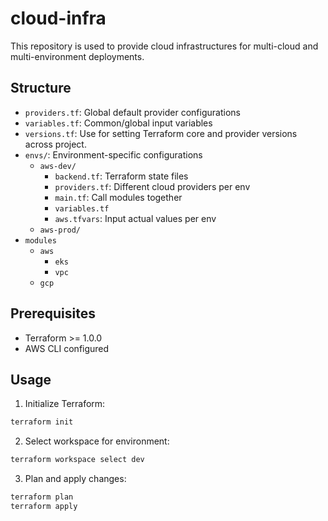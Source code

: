 # cloud-infra

This repository is used to provide cloud infrastructures for multi-cloud and multi-environment deployments.

## Structure

- `providers.tf`: Global default provider configurations
- `variables.tf`: Common/global input variables
- `versions.tf`: Use for setting Terraform core and provider versions across project.
- `envs/`: Environment-specific configurations
    - `aws-dev/`
        - `backend.tf`: Terraform state files
        - `providers.tf`: Different cloud providers per env
        - `main.tf`: Call modules together
        - `variables.tf`
        - `aws.tfvars`: Input actual values per env
    - `aws-prod/`
- `modules`
    - `aws`
        - `eks`
        - `vpc`
    - `gcp`

## Prerequisites

- Terraform >= 1.0.0
- AWS CLI configured

## Usage

1. Initialize Terraform:
```bash
terraform init
```

2. Select workspace for environment:
```bash
terraform workspace select dev
```

3. Plan and apply changes:
```bash
terraform plan
terraform apply
```